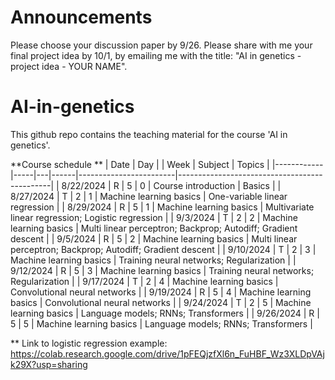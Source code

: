 # Announcements

Please choose your discussion paper by 9/26. 
Please share with me your final project idea by 10/1, by emailing me with the title: "AI in genetics - project idea - YOUR NAME". 

# AI-in-genetics

This github repo contains the teaching material for the course 'AI in genetics'. 


**Course schedule
**
| Date       | Day |   | Week | Subject                | Topics                                       |
|------------|-----|---|------|------------------------|----------------------------------------------|
| 8/22/2024  | R   | 5 | 0    | Course introduction     | Basics                                       |
| 8/27/2024  | T   | 2 | 1    | Machine learning basics | One-variable linear regression               |
| 8/29/2024  | R   | 5 | 1    | Machine learning basics | Multivariate linear regression; Logistic regression |
| 9/3/2024   | T   | 2 | 2    | Machine learning basics | Multi linear perceptron; Backprop; Autodiff; Gradient descent |
| 9/5/2024   | R   | 5 | 2    | Machine learning basics | Multi linear perceptron; Backprop; Autodiff; Gradient descent |
| 9/10/2024  | T   | 2 | 3    | Machine learning basics | Training neural networks; Regularization     |
| 9/12/2024  | R   | 5 | 3    | Machine learning basics | Training neural networks; Regularization     |
| 9/17/2024  | T   | 2 | 4    | Machine learning basics | Convolutional neural networks                |
| 9/19/2024  | R   | 5 | 4    | Machine learning basics | Convolutional neural networks                |
| 9/24/2024  | T   | 2 | 5    | Machine learning basics | Language models; RNNs; Transformers          |
| 9/26/2024  | R   | 5 | 5    | Machine learning basics | Language models; RNNs; Transformers          |

** Link to logistic regression example: https://colab.research.google.com/drive/1pFEQjzfXl6n_FuHBF_Wz3XLDpVAjk29X?usp=sharing
